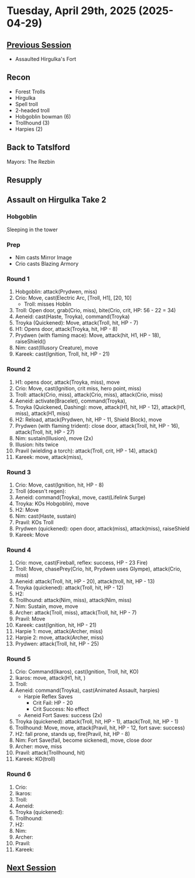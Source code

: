 # Tuesday, April 29th, 2025 (2025-04-29)

## [Previous Session](./2025-04-24.md)

- Assaulted Hirgulka's Fort

## Recon

- Forest Trolls
- Hirgulka
- Spell troll
- 2-headed troll 
- Hobgoblin bowman (6)
- Trollhound (3)
- Harpies (2)

## Back to Tatslford

Mayors: The Rezbin

## Resupply

## Assault on Hirgulka Take 2

### Hobgoblin 

Sleeping in the tower

### Prep

- Nim casts Mirror Image
- Crio casts Blazing Armory

### Round 1

1. Hobgoblin: attack(Prydwen, miss)
1. Crio: Move, cast(Electric Arc, [Troll, H1], [20, 10]
   - Troll: misses Hoblin 
1. Troll: Open door, grab(Crio, miss), bite(Crio, crit, HP: 56 - 22 = 34)
1. Aeneid: cast(Haste, Troyka), command(Troyka)
1. Troyka (Quickened): Move, attack(Troll, hit, HP - 7)
1. H1: Opens door, attack(Troyka, hit, HP - 8)
1. Prydwen (with flaming mace): Move, attack(hit, H1, HP - 18), raiseShield()
1. Nim: cast(Illusory Creature), move
1. Kareek: cast(Ignition, Troll, hit, HP - 21)

### Round 2

1. H1: opens door, attack(Troyka, miss), move
1. Crio: Move, cast(Ignition, crit miss, hero point, miss)
1. Troll: attack(Crio, miss), attack(Crio, miss), attack(Crio, miss)
1. Aeneid: activate(Bracelet), command(Troyka), 
1. Troyka (Quickened, Dashing): move, attack(H1, hit, HP - 12), attack(H1, miss), attack(H1, miss)
1. H2: Reload, attack(Prydwen, hit, HP - 11, Shield Block), move
1. Prydwen (with flaming trident): close door, attack(Troll, hit, HP - 16), attack(Troll, hit, HP - 27)
1. Nim: sustain(Illusion), move (2x)
1. Illusion: hits twice
1. Pravil (wielding a torch): attack(Troll, crit, HP - 14), attack()
1. Kareek: move, attack(miss),

### Round 3

1. Crio: Move, cast(Ignition, hit, HP - 8)
1. Troll (doesn't regen): 
1. Aeneid: command(Troyka), move, cast(Lifelink Surge)
1. Troyka: KOs Hobgoblin), move
1. H2: Move
1. Nim: cast(Haste, sustain)
1. Pravil: KOs Troll
1. Prydwen (quickened): open door, attack(miss), attack(miss), raiseShield
1. Kareek: Move

### Round 4

1. Crio: move, cast(Fireball, reflex: success, HP - 23 Fire)
1. Troll: Move, chasePrey(Crio, hit, Prydwen uses Glympe), attack(Crio, miss)
1. Aeneid: attack(Troll, hit, HP - 20), attack(troll, hit, HP - 13)
1. Troyka (quickened): attack(Troll, hit, HP - 12)
1. H2: 
1. Trollhound: attack(Nim, miss), attack(Nim, miss)
1. Nim: Sustain, move, move
1. Archer: attack(Troll, miss), attack(Troll, hit, HP - 7)
1. Pravil: Move
1. Kareek: cast(Ignition, hit, HP - 21)
1. Harpie 1: move, attack(Archer, miss)
1. Harpie 2: move, attack(Archer, miss)
1. Prydwen: attack(Troll, hit, HP - 25)

### Round 5

1. Crio: Command(Ikaros), cast(Ignition, Troll, hit, KO)
1. Ikaros: move, attack(H1, hit, )
1. Troll: 
1. Aeneid: command(Troyka), cast(Animated Assault, harpies)
   - Harpie Reflex Saves
      - Crit Fail: HP - 20
      - Crit Success: No effect
   - Aeneid Fort Saves: success (2x)
1. Troyka (quickened): attack(Troll, hit, HP - 1), attack(Troll, hit, HP - 1)
1. Trollhound: Move, move, attack(Pravil, hit, HP - 12, fort save: success)
1. H2: fall prone, stands up, fire(Pravil, hit, HP - 8)
1. Nim: Fort Save(fail, become sickened), move, close door
1. Archer: move, miss
1. Pravil: attack(Trollhound, hit)
1. Kareek: KO(troll)

### Round 6

1. Crio: 
1. Ikaros: 
1. Troll: 
1. Aeneid: 
1. Troyka (quickened): 
1. Trollhound: 
1. H2: 
1. Nim: 
1. Archer: 
1. Pravil: 
1. Kareek: 

## [Next Session](./2025-05-08.md)
